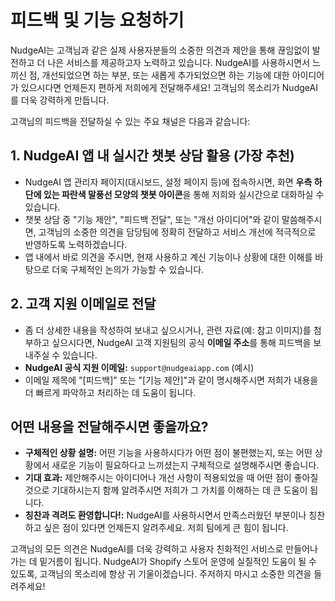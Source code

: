 # 피드백 및 기능 요청하기

NudgeAI는 고객님과 같은 실제 사용자분들의 소중한 의견과 제안을 통해 끊임없이 발전하고 더 나은 서비스를 제공하고자 노력하고 있습니다. NudgeAI를 사용하시면서 느끼신 점, 개선되었으면 하는 부분, 또는 새롭게 추가되었으면 하는 기능에 대한 아이디어가 있으시다면 언제든지 편하게 저희에게 전달해주세요! 고객님의 목소리가 NudgeAI를 더욱 강력하게 만듭니다.

고객님의 피드백을 전달하실 수 있는 주요 채널은 다음과 같습니다:

## 1. NudgeAI 앱 내 실시간 챗봇 상담 활용 (가장 추천)

*   NudgeAI 앱 관리자 페이지(대시보드, 설정 페이지 등)에 접속하시면, 화면 **우측 하단에 있는 파란색 말풍선 모양의 챗봇 아이콘**을 통해 저희와 실시간으로 대화하실 수 있습니다.
*   챗봇 상담 중 "기능 제안", "피드백 전달", 또는 "개선 아이디어"와 같이 말씀해주시면, 고객님의 소중한 의견을 담당팀에 정확히 전달하고 서비스 개선에 적극적으로 반영하도록 노력하겠습니다.
*   앱 내에서 바로 의견을 주시면, 현재 사용하고 계신 기능이나 상황에 대한 이해를 바탕으로 더욱 구체적인 논의가 가능할 수 있습니다.

## 2. 고객 지원 이메일로 전달

*   좀 더 상세한 내용을 작성하여 보내고 싶으시거나, 관련 자료(예: 참고 이미지)를 첨부하고 싶으시다면, NudgeAI 고객 지원팀의 공식 **이메일 주소**를 통해 피드백을 보내주실 수 있습니다.
*   **NudgeAI 공식 지원 이메일:** `support@nudgeaiapp.com` (예시)
*   이메일 제목에 "[피드백]" 또는 "[기능 제안]"과 같이 명시해주시면 저희가 내용을 더 빠르게 파악하고 처리하는 데 도움이 됩니다.

## 어떤 내용을 전달해주시면 좋을까요?

*   **구체적인 상황 설명:** 어떤 기능을 사용하시다가 어떤 점이 불편했는지, 또는 어떤 상황에서 새로운 기능이 필요하다고 느끼셨는지 구체적으로 설명해주시면 좋습니다.
*   **기대 효과:** 제안해주시는 아이디어나 개선 사항이 적용되었을 때 어떤 점이 좋아질 것으로 기대하시는지 함께 알려주시면 저희가 그 가치를 이해하는 데 큰 도움이 됩니다.
*   **칭찬과 격려도 환영합니다!:** NudgeAI를 사용하시면서 만족스러웠던 부분이나 칭찬하고 싶은 점이 있다면 언제든지 알려주세요. 저희 팀에게 큰 힘이 됩니다.

고객님의 모든 의견은 NudgeAI를 더욱 강력하고 사용자 친화적인 서비스로 만들어나가는 데 밑거름이 됩니다. NudgeAI가 Shopify 스토어 운영에 실질적인 도움이 될 수 있도록, 고객님의 목소리에 항상 귀 기울이겠습니다. 주저하지 마시고 소중한 의견을 들려주세요! 